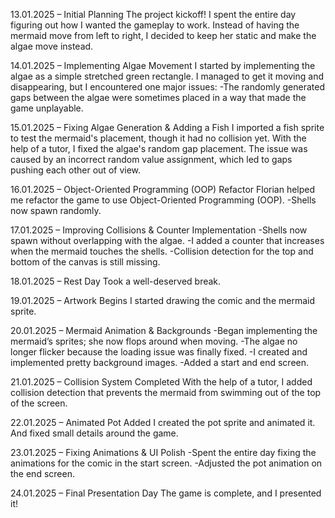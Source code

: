 13.01.2025 – Initial Planning
The project kickoff! I spent the entire day figuring out how I wanted the gameplay to work. Instead of having the mermaid move from left to right, I decided to keep her static and make the algae move instead.

14.01.2025 – Implementing Algae Movement
I started by implementing the algae as a simple stretched green rectangle. I managed to get it moving and disappearing, but I encountered one major issues:
    -The randomly generated gaps between the algae were sometimes placed in a way that made the game unplayable.

15.01.2025 – Fixing Algae Generation & Adding a Fish
I imported a fish sprite to test the mermaid's placement, though it had no collision yet.
With the help of a tutor, I fixed the algae's random gap placement. The issue was caused by an incorrect random value assignment, which led to gaps pushing each other out of view.

16.01.2025 – Object-Oriented Programming (OOP) Refactor
Florian helped me refactor the game to use Object-Oriented Programming (OOP).
    -Shells now spawn randomly.

17.01.2025 – Improving Collisions & Counter Implementation
    -Shells now spawn without overlapping with the algae.
    -I added a counter that increases when the mermaid touches the shells.
    -Collision detection for the top and bottom of the canvas is still missing.

18.01.2025 – Rest Day
Took a well-deserved break.

19.01.2025 – Artwork Begins
I started drawing the comic and the mermaid sprite.

20.01.2025 – Mermaid Animation & Backgrounds
    -Began implementing the mermaid’s sprites; she now flops around when moving.
    -The algae no longer flicker because the loading issue was finally fixed.
    -I created and implemented pretty background images.
    -Added a start and end screen.

21.01.2025 – Collision System Completed
With the help of a tutor, I added collision detection that prevents the mermaid from swimming out of the top of the screen.

22.01.2025 – Animated Pot Added
I created the pot sprite and animated it. And fixed small details around the game.

23.01.2025 – Fixing Animations & UI Polish
    -Spent the entire day fixing the animations for the comic in the start screen.
    -Adjusted the pot animation on the end screen.

24.01.2025 – Final Presentation Day
The game is complete, and I presented it!
